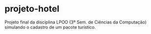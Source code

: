 # projeto-hotel

Projeto final da disciplina LPOO (3º Sem. de Ciências da Computação) simulando o cadastro de um pacote turístico.
